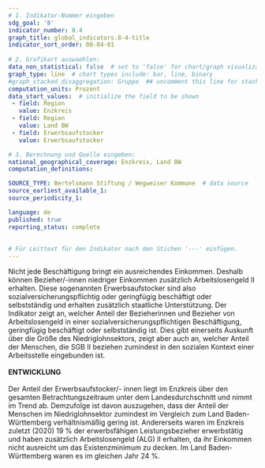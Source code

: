 ```yaml
---
# 1. Indikator-Nummer eingeben 
sdg_goal: '8'
indicator_number: 8.4
graph_title: global_indicators.8-4-title
indicator_sort_order: 08-04-01
 
# 2. Grafikart auswaehlen: 
data_non_statistical: false  # set to 'false' for chart/graph visualization 
graph_type: line  # chart types include: bar, line, binary 
#graph_stacked_disaggregation: Gruppe  ## uncomment this line for stacked bars. eplace 'Geschlecht' with the field of aggregation. 
computation_units: Prozent 
data_start_values:  # initialize the field to be shown  
 - field: Region 
   value: Enzkreis
 - field: Region 
   value: Land BW
 - field: Erwerbsaufstocker
   value: Erwerbsaufstocker

# 3. Berechnung und Quelle eingeben: 
national_geographical_coverage: Enzkreis, Land BW
computation_definitions: 

SOURCE_TYPE: Bertelsmann Stiftung / Wegweiser Kommune  # data source  
source_earliest_available_1: 
source_periodicity_1: 

language: de   
published: true 
reporting_status: complete
 
 
# Für Leittext für den Indikator nach den Stichen '---' einfügen. 
---
```

Nicht jede Beschäftigung bringt ein ausreichendes Einkommen. Deshalb können Bezieher/-innen niedriger Einkommen zusätzlich Arbeitslosengeld II erhalten. Diese sogenannten Erwerbsaufstocker sind also sozialversicherungspflichtig oder geringfügig beschäftigt oder selbstständig und erhalten zusätzlich staatliche Unterstützung. Der Indikator zeigt an, welcher Anteil der Bezieherinnen und Bezieher von Arbeitslosengeld in einer sozialversicherungspflichtigen Beschäftigung, geringfügig beschäftigt oder selbstständig ist. Dies gibt einerseits Auskunft über die Größe des Niedriglohnsektors, zeigt aber auch an, welcher Anteil der Menschen, die SGB II beziehen zumindest in den sozialen Kontext einer Arbeitsstelle eingebunden ist. <br>
<br>
**ENTWICKLUNG** <br>
<br>
Der Anteil der Erwerbsaufstocker/- innen liegt im Enzkreis über den gesamten Betrachtungszeitraum unter dem Landesdurchschnitt und nimmt im Trend ab. Demzufolge ist davon auszugehen, dass der Anteil der Menschen im Niedriglohnsektor zumindest im Vergleich zum Land Baden-Württemberg verhältnismäßig gering ist. Andererseits waren im Enzkreis zuletzt (2020) 19 % der erwerbsfähigen Leistungsbezieher erwerbstätig und haben zusätzlich Arbeitslosengeld (ALG) II erhalten, da ihr Einkommen nicht ausreicht um das Existenzminimum zu decken. Im Land Baden-Württemberg waren es im gleichen Jahr 24 %.
